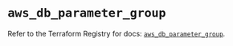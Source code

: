 # `aws_db_parameter_group`

Refer to the Terraform Registry for docs: [`aws_db_parameter_group`](https://registry.terraform.io/providers/hashicorp/aws/6.3.0/docs/resources/db_parameter_group).
